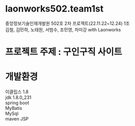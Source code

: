 
# laonworks502.team1st
중앙정보기술인재개발원 502호 2차 프로젝트(22.11.22~12.24) 1조  
김철, 김민하, 노태원, 서범수, 조민영, 차미강 with Laonworks

# 프로젝트 주제 : 구인구직 사이트

# 개발환경
이클립스 1.8  
jdk 1.8.0_231  
spring boot  
MyBatis  
MySql  
maven
JSP
